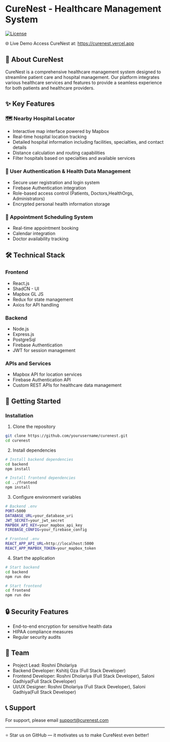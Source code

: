# CureNest - Healthcare Management System

[![License](https://img.shields.io/badge/License-MIT-blue.svg)](LICENSE)

🌐 Live Demo
Access CureNest at: https://curenest.vercel.app

## 🏥 About CureNest

CureNest is a comprehensive healthcare management system designed to streamline patient care and hospital management. Our platform integrates various healthcare services and features to provide a seamless experience for both patients and healthcare providers.

## ✨ Key Features

### 🗺️ Nearby Hospital Locator
- Interactive map interface powered by Mapbox
- Real-time hospital location tracking
- Detailed hospital information including facilities, specialties, and contact details
- Distance calculation and routing capabilities
- Filter hospitals based on specialties and available services

### 👤 User Authentication & Health Data Management
- Secure user registration and login system
- Firebase Authentication integration
- Role-based access control (Patients, Doctors,HealthOrgs, Administrators)
- Encrypted personal health information storage

### 📅 Appointment Scheduling System
- Real-time appointment booking
- Calendar integration
- Doctor availability tracking

## 🛠️ Technical Stack

### Frontend
- React.js
- ShadCN - UI 
- Mapbox GL JS
- Redux for state management
- Axios for API handling

### Backend
- Node.js
- Express.js
- PostgreSql
- Firebase Authentication
- JWT for session management

### APIs and Services
- Mapbox API for location services
- Firebase Authentication API
- Custom REST APIs for healthcare data management

## 🚀 Getting Started

### Installation

1. Clone the repository
```bash
git clone https://github.com/yourusername/curenest.git
cd curenest
```

2. Install dependencies
```bash
# Install backend dependencies
cd backend
npm install

# Install frontend dependencies
cd ../frontend
npm install
```

3. Configure environment variables
```bash
# Backend .env
PORT=5000
DATABASE_URL=your_database_uri
JWT_SECRET=your_jwt_secret
MAPBOX_API_KEY=your_mapbox_api_key
FIREBASE_CONFIG=your_firebase_config

# Frontend .env
REACT_APP_API_URL=http://localhost:5000
REACT_APP_MAPBOX_TOKEN=your_mapbox_token
```

4. Start the application
```bash
# Start backend
cd backend
npm run dev

# Start frontend
cd frontend
npm run dev
```

## 🔒 Security Features

- End-to-end encryption for sensitive health data
- HIPAA compliance measures
- Regular security audits


## 👥 Team

- Project Lead: Roshni Dholariya
- Backend Developer: Kshitij Oza (Full Stack Developer)
- Frontend Developer: Roshni Dholariya (Full Stack Developer), Saloni Gadhiya(Full Stack Developer)
- UI/UX Designer: Roshni Dholariya (Full Stack Developer), Saloni Gadhiya(Full Stack Developer)

## 📞 Support

For support, please email support@curenest.com 

---

⭐ Star us on GitHub — it motivates us to make CureNest even better!
